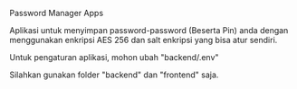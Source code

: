 
Password Manager Apps

Aplikasi untuk menyimpan password-password (Beserta Pin) anda dengan menggunakan enkripsi AES 256 dan salt enkripsi yang bisa atur sendiri.

Untuk pengaturan aplikasi, mohon ubah "backend/.env"

Silahkan gunakan folder "backend" dan "frontend" saja. 